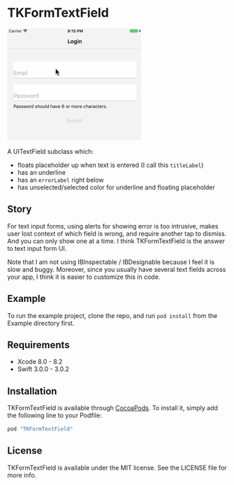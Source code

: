 # TKFormTextField

![Demo](/README/demo.gif)

A UITextField subclass which:
- floats placeholder up when text is entered (I call this `titleLabel`)
- has an underline
- has an `errorLabel` right below
- has unselected/selected color for underline and floating placeholder

## Story

For text input forms, using alerts for showing error is too intrusive, makes user lost context of which field is wrong, and require another tap to dismiss. And you can only show one at a time. I think TKFormTextField is the answer to text input form UI.

Note that I am not using IBInspectable / IBDesignable because I feel it is slow and buggy. Moreover, since you usually have several text fields across your app, I think it is easier to customize this in code.

## Example

To run the example project, clone the repo, and run `pod install` from the Example directory first.

## Requirements

- Xcode 8.0 - 8.2
- Swift 3.0.0 - 3.0.2

## Installation

TKFormTextField is available through [CocoaPods](http://cocoapods.org). To install
it, simply add the following line to your Podfile:

```ruby
pod "TKFormTextField"
```

## License

TKFormTextField is available under the MIT license. See the LICENSE file for more info.

